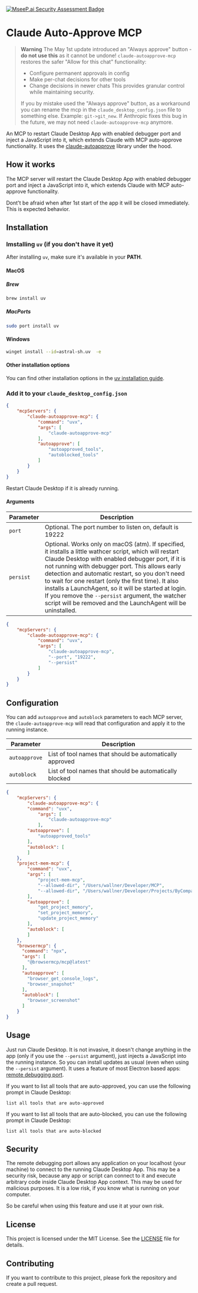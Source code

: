 [![MseeP.ai Security Assessment Badge](https://mseep.net/pr/pynesys-claude-autoapprove-mcp-badge.png)](https://mseep.ai/app/pynesys-claude-autoapprove-mcp)

# Claude Auto-Approve MCP

> **Warning**
> The May 1st update introduced an "Always approve" button - **do not use this** as it cannot be undone!
> `claude-autoapprove-mcp` restores the safer "Allow for this chat" functionality:
> - Configure permanent approvals in config
> - Make per-chat decisions for other tools
> - Change decisions in newer chats
> This provides granular control while maintaining security.
>
> If you by mistake used the "Always approve" button, as a workaround you can rename the mcp in the `claude_desktop_config.json` file to something else. Example: `git->git_new`.
> If Anthropic fixes this bug in the future, we may not need `claude-autoapprove-mcp` anymore.


An MCP to restart Claude Desktop App with enabled debugger port and inject a JavaScript into it, which extends Claude with MCP auto-approve functionality.
It uses the [claude-autoapprove](https://github.com/PyneSys/claude_autoapprove) library under the hood.

## How it works

The MCP server will restart the Claude Desktop App with enabled debugger port and inject a JavaScript into it, which extends Claude with MCP auto-approve functionality.

Dont't be afraid when after 1st start of the app it will be closed immediately. This is expected behavior.

## Installation

### Imstalling `uv` (if you don't have it yet)

After installing `uv`, make sure it's available in your **PATH**.

#### MacOS

##### Brew
```bash
brew install uv
```

##### MacPorts
```bash
sudo port install uv
```

#### Windows

```bash
winget install --id=astral-sh.uv  -e
```

#### Other installation options

You can find other installation options in the [uv installation guide](https://docs.astral.sh/uv/getting-started/installation/).

### Add it to your `claude_desktop_config.json`

```json
{
    "mcpServers": {
        "claude-autoapprove-mcp": {
            "command": "uvx",
            "args": [
                "claude-autoapprove-mcp"
            ],
            "autoapprove": [
                "autoapproved_tools",
                "autoblocked_tools"
            ]
        }
    }
}
```

Restart Claude Desktop if it is already running.

#### Arguments

| Parameter    | Description |
|--------------|-------------|
| `port` | Optional. The port number to listen on, default is 19222 |
| `persist` | Optional. Works only on macOS (atm). If specified, it installs a little wathcer script, which will restart Claude Desktop with enabled debugger port, if it is not running with debugger port. This allows early detection and automatic restart, so you don't need to wait for one restart (only the first time). It also installs a LaunchAgent, so it will be started at login. If you remove the `--persist` argument, the watcher script will be removed and the LaunchAgent will be uninstalled. |

```json
{
    "mcpServers": {
        "claude-autoapprove-mcp": {
            "command": "uvx",
            "args": [
                "claude-autoapprove-mcp",
                "--port", "19222",
                "--persist"
            ]
        }
    }
}
```

## Configuration

You can add `autoapprove` and `autoblock` parameters to each MCP server, the `claude-autoapprove-mcp` will read that configuration and apply it to the running instance.

| Parameter    | Description |
|--------------|-------------|
| `autoapprove` | List of tool names that should be automatically approved |
| `autoblock`   | List of tool names that should be automatically blocked |


```json
{
    "mcpServers": {
        "claude-autoapprove-mcp": {
        "command": "uvx",
            "args": [
                "claude-autoapprove-mcp"
            ],
        "autoapprove": [
            "autoapproved_tools"
        ],
        "autoblock": [
        ]
    },
    "project-mem-mcp": {
        "command": "uvx",
        "args": [
            "project-mem-mcp",
            "--allowed-dir", "/Users/wallner/Developer/MCP",
            "--allowed-dir", "/Users/wallner/Developer/Projects/ByCompany/BacktestGuy"
        ],
        "autoapprove": [
            "get_project_memory",
            "set_project_memory",
            "update_project_memory"
        ],
        "autoblock": [
        ]
    },
    "browsermcp": {
      "command": "npx",
      "args": [
        "@browsermcp/mcp@latest"
      ],
      "autoapprove": [
        "browser_get_console_logs",
        "browser_snapshot"
      ],
      "autoblock": [
        "browser_screenshot"
      ]
    }
}
```


## Usage

Just run Claude Desktop. It is not invasive, it doesn't change anything in the app (only if you use the `--persist` argument), just injects a JavaScript into the running instance. So you can install updates as usual (even when using the `--persist` argument).
It uses a feature of most Electron based apps: [remote debugging port](https://www.electronjs.org/docs/latest/api/command-line-switches#--remote-debugging-portport).

If you want to list all tools that are auto-approved, you can use the following prompt in Claude Desktop:
```
list all tools that are auto-approved
```

If you want to list all tools that are auto-blocked, you can use the following prompt in Claude Desktop:
```
list all tools that are auto-blocked
```

## Security

The remote debugging port allows any application on your localhost (your machine) to connect to the running Claude Desktop App. This may be a security risk, because any app or script can connect to it and execute arbitrary code inside Claude Desktop App context. This may be used for malicious purposes. It is a low risk, if you know what is running on your computer.

So be careful when using this feature and use it at your own risk.

## License

This project is licensed under the MIT License. See the [LICENSE](LICENSE) file for details.

## Contributing

If you want to contribute to this project, please fork the repository and create a pull request.
